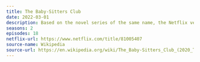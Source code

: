 ```yaml
---
title: The Baby-Sitters Club
date: 2022-03-01
description: Based on the novel series of the same name, the Netflix version was cancelled despite critical acclaim.  
seasons: 2
episodes: 18
netflix-url: https://www.netflix.com/title/81005407
source-name: Wikipedia  
source-url: https://en.wikipedia.org/wiki/The_Baby-Sitters_Club_(2020_TV_series)
---
```


